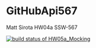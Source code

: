 # GitHubApi567

Matt Sirota HW04a SSW-567

[![build status of HW05a_Mocking](https://travis-ci.org/mattsirota/GitHubApi567.svg?branch=HW05a_Mocking)](https://travis-ci.org/mattsirota/GitHubApi567)
